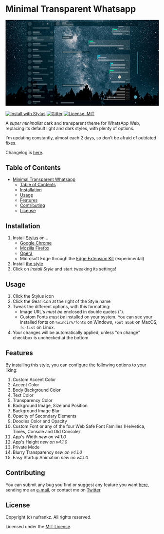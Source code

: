 # Minimal Transparent Whatsapp

![Minimal Transparent Whatsapp](/assets/images/screen20200108.png)

[![Install with Stylus](https://img.shields.io/static/v1?label=Install%20with&message=Stylus&color=29fdfe)](https://raw.githubusercontent.com/nufrankz/whatsapp-css/master/whatsapp.user.styl) [![Gitter](https://badges.gitter.im/nufrankz/community.svg)](https://gitter.im/nufrankz/community?utm_source=badge&utm_medium=badge&utm_campaign=pr-badge) [![License: MIT](https://img.shields.io/badge/License-MIT-yellow.svg)](https://opensource.org/licenses/MIT)

A _super minimalist_ dark and transparent theme for WhatsApp Web, replacing its default light and dark styles, with plenty of options.

I'm updating constantly, almost each 2 days, so don't be afraid of outdated fixes.

Changelog is [here](/CHANGELOG.md).

## Table of Contents

- [Minimal Transparent Whatsapp](#minimal-transparent-whatsapp)
  - [Table of Contents](#table-of-contents)
  - [Installation](#installation)
  - [Usage](#usage)
  - [Features](#features)
  - [Contributing](#contributing)
  - [License](#license)

## Installation

1. Install [Stylus](https://github.com/stylus/stylus) on...
   - [Google Chrome](https://chrome.google.com/webstore/detail/stylus/clngdbkpkpeebahjckkjfobafhncgmne)
   - [Mozilla Firefox](https://addons.mozilla.org/es/firefox/addon/styl-us/)
   - [Opera](https://addons.opera.com/es/extensions/details/stylus/)
   - Microsoft Edge through the [Edge Extension Kit](https://www.microsoft.com/p/microsoft-edge-extension-toolkit/9nblggh4txvb?rtc=1&activetab=pivot:overviewtab#) (experimental)
2. Install [the style](https://raw.githubusercontent.com/nufrankz/whatsapp-css/master/whatsapp.user.styl)
3. Click on _Install Style_ and start tweaking its settings!

## Usage

1. Click the Stylus icon
2. Click the Gear icon at the right of the Style name
3. Tweak the different options, with this formatting:
   - Image URL's _must be_ enclosed in double quotes (").
   - Custom Fonts _must be_ installed on your system. You can see your installed fonts on `%windir%/fonts` on Windows, `Font Book` on MacOS, `fc-list` on Linux.
4. Your changes will be automatically applied, unless "on change" checkbox is unchecked at the bottom

## Features

By installing this style, you can configure the following options to your liking:

1. Custom Accent Color
2. Accent Color
3. Body Background Color
4. Text Color
5. Transparency Color
6. Background Image, Size and Position
7. Background Image Blur
8. Opacity of Secondary Elements
9. Doodles Color and Opacity
10. Custom Font or any of the four Web Safe Font Families (Helvetica, Times, Console and Old Console)
11. App's Width _new on v4.1.0_
12. App's Height _new on v4.1.0_
13. Private Mode
14. Blurry Transparency _new on v4.1.0_
15. Easy Startup Animation _new on v4.1.0_

## Contributing

You can submit any bug you find or suggest any feature you want [here](https://github.com/nufrankz/whatsapp-css/issues), sending me an [e-mail](mailto:hola@nufrankz.org?subject=Whatsapp%20Web%20Contact%20from%20Github), or contact me on [Twitter](https://twitter.com/intent/tweet?text=.%40nufrankz%20I%27ve%20a%20question%20about%20Whatsapp%20Web%20Style).

## License

Copyright (c) nufrankz. All rights reserved.

Licensed under the [MIT License](https://raw.githubusercontent.com/nufrankz/whatsapp-css/master/LICENSE.md).
